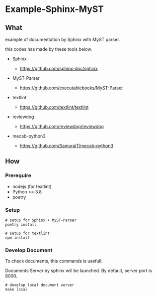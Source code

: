 # Example-Sphinx-MyST

## What

example of documentation by Sphinx with MyST parser.

this codes has made by these tools below.

* Sphinx

    * https://github.com/sphinx-doc/sphinx 

* MyST-Parser
    
    * https://github.com/executablebooks/MyST-Parser

* textlint

    * https://github.com/textlint/textlint

* reviewdog

    * https://github.com/reviewdog/reviewdog

* mecab-python3

    * https://github.com/SamuraiT/mecab-python3


## How

### Prerequire

* nodejs (for textlint)
* Python >= 3.8
* poetry

### Setup

```shell
# setup for Sphinx + MyST-Parser 
poetry install

# setup for textlint
npm install
```

### Develop Document

To check documents, this commands is usefull.

Documents Server by sphinx will be launched. By default, server port is 8000.

```shell
# develop local document server
make local
```

